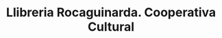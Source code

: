 ---
title: "Llibreria Rocaguinarda. Cooperativa Cultural"
url: /barcelona/llibreria-rocaguinarda-cooperativa-cultural/
shop: libros
---